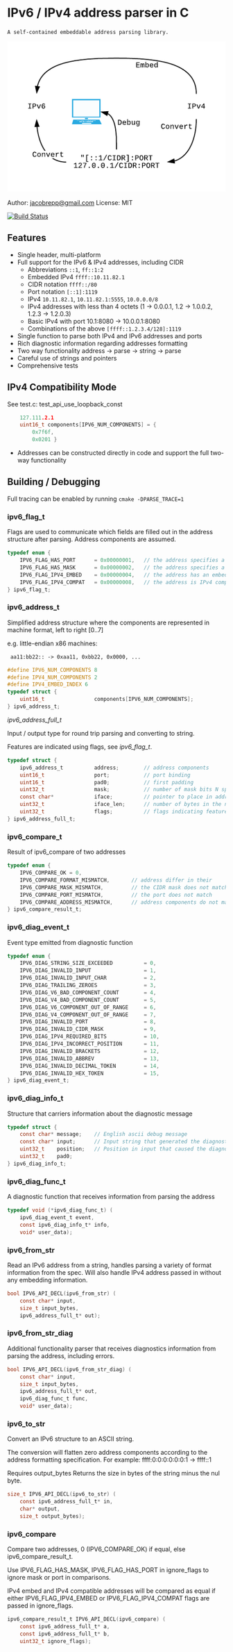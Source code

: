 
# IPv6 / IPv4 address parser in C

    A self-contained embeddable address parsing library.

![IPv6 Parse Diagram](ipv6-parse.png)

Author: jacobrepp@gmail.com
License: MIT

[![Build Status](https://travis-ci.org/jrepp/ipv6-parse.svg?branch=master)](https://travis-ci.org/jrepp/ipv6-parse)


## Features

- Single header, multi-platform
- Full support for the IPv6 & IPv4 addresses, including CIDR
  - Abbreviations `::1`, `ff::1:2`
  - Embedded IPv4 `ffff::10.11.82.1`
  - CIDR notation `ffff::/80`
  - Port notation `[::1]:1119`
  - IPv4 `10.11.82.1`, `10.11.82.1:5555`, `10.0.0.0/8`
  - IPv4 addresses with less than 4 octets (1 -> 0.0.0.1, 1.2 -> 1.0.0.2, 1.2.3 -> 1.2.0.3)
  - Basic IPv4 with port 10.1:8080 -> 10.0.0.1:8080
  - Combinations of the above `[ffff::1.2.3.4/128]:1119`
- Single function to parse both IPv4 and IPv6 addresses and ports
- Rich diagnostic information regarding addresses formatting
- Two way functionality address -> parse -> string -> parse
- Careful use of strings and pointers
- Comprehensive tests



## IPv4 Compatibility Mode

See test.c: test_api_use_loopback_const
```c
    127.111.2.1
    uint16_t components[IPV6_NUM_COMPONENTS] = {
        0x7f6f,
        0x0201 }
```

- Addresses can be constructed directly in code and support the full two-way functionality


## Building / Debugging

Full tracing can be enabled by running `cmake -DPARSE_TRACE=1`


### ipv6_flag_t

Flags are used to communicate which fields are filled out in the address structure
after parsing. Address components are assumed.

```c
typedef enum {
    IPV6_FLAG_HAS_PORT      = 0x00000001,   // the address specifies a port setting
    IPV6_FLAG_HAS_MASK      = 0x00000002,   // the address specifies a CIDR mask
    IPV6_FLAG_IPV4_EMBED    = 0x00000004,   // the address has an embedded IPv4 address in the last 32bits
    IPV6_FLAG_IPV4_COMPAT   = 0x00000008,   // the address is IPv4 compatible (1.2.3.4:5555)
} ipv6_flag_t;
```

### ipv6_address_t

Simplified address structure where the components are represented in
machine format, left to right [0..7]

e.g. little-endian x86 machines:

     aa11:bb22:: -> 0xaa11, 0xbb22, 0x0000, ...

```c
#define IPV6_NUM_COMPONENTS 8
#define IPV4_NUM_COMPONENTS 2
#define IPV4_EMBED_INDEX 6
typedef struct {
    uint16_t                components[IPV6_NUM_COMPONENTS];
} ipv6_address_t;
```
*ipv6_address_full_t*

Input / output type for round trip parsing and converting to string.

Features are indicated using flags, see *ipv6_flag_t*.

```c
typedef struct {
    ipv6_address_t          address;        // address components
    uint16_t                port;           // port binding
    uint16_t                pad0;           // first padding
    uint32_t                mask;           // number of mask bits N specified for example in ::1/N
    const char*             iface;          // pointer to place in address string where interface is defined
    uint32_t                iface_len;      // number of bytes in the name of the interface
    uint32_t                flags;          // flags indicating features of address
} ipv6_address_full_t;
```

### ipv6_compare_t

Result of ipv6_compare of two addresses

```c
typedef enum {
    IPV6_COMPARE_OK = 0,
    IPV6_COMPARE_FORMAT_MISMATCH,       // address differ in their
    IPV6_COMPARE_MASK_MISMATCH,         // the CIDR mask does not match
    IPV6_COMPARE_PORT_MISMATCH,         // the port does not match
    IPV6_COMPARE_ADDRESS_MISMATCH,      // address components do not match
} ipv6_compare_result_t;
```

### ipv6_diag_event_t

Event type emitted from diagnostic function

```c
typedef enum {
    IPV6_DIAG_STRING_SIZE_EXCEEDED          = 0,
    IPV6_DIAG_INVALID_INPUT                 = 1,
    IPV6_DIAG_INVALID_INPUT_CHAR            = 2,
    IPV6_DIAG_TRAILING_ZEROES               = 3,
    IPV6_DIAG_V6_BAD_COMPONENT_COUNT        = 4,
    IPV6_DIAG_V4_BAD_COMPONENT_COUNT        = 5,
    IPV6_DIAG_V6_COMPONENT_OUT_OF_RANGE     = 6,
    IPV6_DIAG_V4_COMPONENT_OUT_OF_RANGE     = 7,
    IPV6_DIAG_INVALID_PORT                  = 8,
    IPV6_DIAG_INVALID_CIDR_MASK             = 9,
    IPV6_DIAG_IPV4_REQUIRED_BITS            = 10,
    IPV6_DIAG_IPV4_INCORRECT_POSITION       = 11,
    IPV6_DIAG_INVALID_BRACKETS              = 12,
    IPV6_DIAG_INVALID_ABBREV                = 13,
    IPV6_DIAG_INVALID_DECIMAL_TOKEN         = 14,
    IPV6_DIAG_INVALID_HEX_TOKEN             = 15,
} ipv6_diag_event_t;
```

### ipv6_diag_info_t

Structure that carriers information about the diagnostic message

```c
typedef struct {
    const char* message;    // English ascii debug message
    const char* input;      // Input string that generated the diagnostic
    uint32_t    position;   // Position in input that caused the diagnostic
    uint32_t    pad0;
} ipv6_diag_info_t;
```

### ipv6_diag_func_t

A diagnostic function that receives information from parsing the address

```c
typedef void (*ipv6_diag_func_t) (
    ipv6_diag_event_t event,
    const ipv6_diag_info_t* info,
    void* user_data);
```

### ipv6_from_str

Read an IPv6 address from a string, handles parsing a variety of format
information from the spec. Will also handle IPv4 address passed in without
any embedding information.

```c
bool IPV6_API_DECL(ipv6_from_str) (
    const char* input,
    size_t input_bytes,
    ipv6_address_full_t* out);
```

### ipv6_from_str_diag

Additional functionality parser that receives diagnostics information from parsing the address,
including errors.

```c
bool IPV6_API_DECL(ipv6_from_str_diag) (
    const char* input,
    size_t input_bytes,
    ipv6_address_full_t* out,
    ipv6_diag_func_t func,
    void* user_data);
```

### ipv6_to_str

Convert an IPv6 structure to an ASCII string.

The conversion will flatten zero address components according to the address
formatting specification. For example: ffff:0:0:0:0:0:0:1 -> ffff::1

Requires output_bytes
Returns the size in bytes of the string minus the nul byte.

```c
size_t IPV6_API_DECL(ipv6_to_str) (
    const ipv6_address_full_t* in,
    char* output,
    size_t output_bytes);
```

### ipv6_compare

Compare two addresses, 0 (IPV6_COMPARE_OK) if equal, else ipv6_compare_result_t.

Use IPV6_FLAG_HAS_MASK, IPV6_FLAG_HAS_PORT in ignore_flags to
ignore mask or port in comparisons.

IPv4 embed and IPv4 compatible addresses will be compared as
equal if either IPV6_FLAG_IPV4_EMBED or IPV6_FLAG_IPV4_COMPAT
flags are passed in ignore_flags.

```c
ipv6_compare_result_t IPV6_API_DECL(ipv6_compare) (
    const ipv6_address_full_t* a,
    const ipv6_address_full_t* b,
    uint32_t ignore_flags);
```
